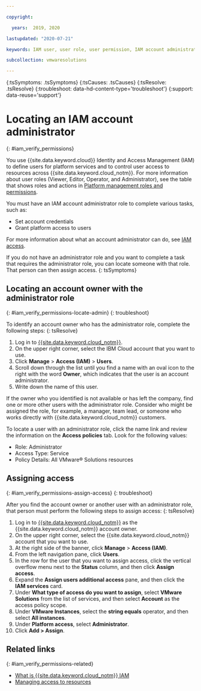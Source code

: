 ```yaml
---

copyright:

  years:  2019, 2020

lastupdated: "2020-07-21"

keywords: IAM user, user role, user permission, IAM account administrator

subcollection: vmwaresolutions

---
```


{:tsSymptoms: .tsSymptoms}
{:tsCauses: .tsCauses}
{:tsResolve: .tsResolve}
{:troubleshoot: data-hd-content-type='troubleshoot'}
{:support: data-reuse='support'}

# Locating an IAM account administrator
{: #iam_verify_permissions}

You use {{site.data.keyword.cloud}} Identity and Access Management (IAM) to define users for platform services and to control user access to resources across {{site.data.keyword.cloud_notm}}. For more information about user roles (Viewer, Editor, Operator, and Administrator), see the table that shows roles and actions in [Platform management roles and permissions](/docs/vmwaresolutions?topic=vmwaresolutions-iam#iam-roles).

You must have an IAM account administrator role to complete various tasks, such as:
* Set account credentials
* Grant platform access to users

For more information about what an account administrator can do, see [IAM access](/docs/account?topic=account-userroles#userroles).

If you do not have an administrator role and you want to complete a task that requires the administrator role, you can locate someone with that role. That person can then assign access.
{: tsSymptoms}

## Locating an account owner with the administrator role
{: #iam_verify_permissions-locate-admin}
{: troubleshoot}

To identify an account owner who has the administrator role, complete the following steps:
{: tsResolve}

1. Log in to [{{site.data.keyword.cloud_notm}}](https://cloud.ibm.com).
2. On the upper right corner, select the IBM Cloud account that you want to use.
3. Click **Manage** > **Access (IAM)** > **Users**.
4. Scroll down through the list until you find a name with an oval icon to the right with the word **Owner**, which indicates that the user is an account administrator.
5. Write down the name of this user.

If the owner who you identified is not available or has left the company, find one or more other users with the administrator role. Consider who might be assigned the role, for example, a manager, team lead, or someone who works directly with {{site.data.keyword.cloud_notm}} customers.

To locate a user with an administrator role, click the name link and review the information on the **Access policies** tab. Look for the following values:
  * Role: Administrator
  * Access Type: Service
  * Policy Details: All VMware® Solutions resources

## Assigning access
{: #iam_verify_permissions-assign-access}
{: troubleshoot}

After you find the account owner or another user with an administrator role, that person must perform the following steps to assign access:
{: tsResolve}

1. Log in to [{{site.data.keyword.cloud_notm}}](https://cloud.ibm.com) as the {{site.data.keyword.cloud_notm}} account owner.
2. On the upper right corner, select the {{site.data.keyword.cloud_notm}} account that you want to use.
3. At the right side of the banner, click **Manage** > **Access (IAM)**.
4. From the left navigation pane, click **Users**.
5. In the row for the user that you want to assign access, click the vertical overflow menu next to the **Status** column, and then click **Assign access**.
6. Expand the **Assign users additional access** pane, and then click the **IAM services** card.
7. Under **What type of access do you want to assign**, select **VMware Solutions** from the list of services, and then select **Account** as the access policy scope.
8. Under **VMware Instances**, select the **string equals** operator, and then select **All instances**.
9. Under **Platform access**, select **Administrator**.
10. Click **Add > Assign**.

## Related links
{: #iam_verify_permissions-related}

* [What is {{site.data.keyword.cloud_notm}} IAM](/docs/account?topic=account-iamoverview)
* [Managing access to resources](/docs/account?topic=account-assign-access-resources)
